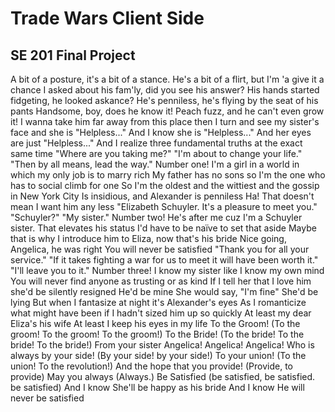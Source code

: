 
# Trade Wars Client Side
## SE 201 Final Project 

A bit of a posture, it's a bit of a stance. He's a bit of a flirt, but I'm 'a give it a chance
I asked about his fam'ly, did you see his answer?
His hands started fidgeting, he looked askance?
He's penniless, he's flying by the seat of his pants
Handsome, boy, does he know it!
Peach fuzz, and he can't even grow it!
I wanna take him far away from this place then I turn and see my sister's face and she is
"Helpless..."
And I know she is
"Helpless..."
And her eyes are just
"Helpless..."
And I realize three fundamental truths at the exact same time
"Where are you taking me?"
"I'm about to change your life."
"Then by all means, lead the way."
Number one!
I'm a girl in a world in which my only job is to marry rich
My father has no sons so I'm the one who has to social climb for one
So I'm the oldest and the wittiest and the gossip in New York City
Is insidious, and Alexander is penniless
Ha! That doesn't mean I want him any less
"Elizabeth Schuyler. It's a pleasure to meet you."
"Schuyler?"
"My sister."
Number two!
He's after me cuz I'm a Schuyler sister. That elevates his status
I'd have to be naïve to set that aside
Maybe that is why I introduce him to Eliza, now that's his bride
Nice going, Angelica, he was right
You will never be satisfied
"Thank you for all your service."
"If it takes fighting a war for us to meet
it will have been worth it."
"I'll leave you to it."
Number three!
I know my sister like I know my own mind
You will never find anyone as trusting or as kind
If I tell her that I love him she'd be silently resigned
He'd be mine
She would say, "I'm fine"
She'd be lying
But when I fantasize at night it's Alexander's eyes
As I romanticize what might have been if I hadn't sized him up so quickly
At least my dear Eliza's his wife
At least I keep his eyes in my life
To the Groom!
(To the groom! To the groom! To the groom!)
To the Bride!
(To the bride! To the bride! To the bride!)
From your sister
Angelica! Angelica! Angelica!
Who is always by your side!
(By your side! by your side!)
To your union!
(To the union! To the revolution!)
And the hope that you provide!
(Provide, to provide)
May you always
(Always.)
Be Satisfied
(be satisfied, be satisfied. be satisfied)
And I know
She'll be happy as his bride
And I know
He will never be satisfied



